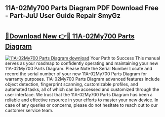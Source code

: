 ## 11A-02My700 Parts Diagram PDF Download Free - Part-JuU User Guide Repair 8myGz

# <h2><a href="http://dfj53yz.blite.top/?on=11A-02My700+Parts+Diagram">🔗Download New 👉🔴 11A-02My700 Parts Diagram</a></h2>

[![11A-02My700 Parts Diagram download](https://i.imgur.com/lujVjoI.png)](http://dfj53yz.blite.top/?on=11A-02My700+Parts+Diagram)
Your Path to Success This manual serves as your roadmap to confidently operating and maintaining your new 11A-02My700 Parts Diagram. Please Note the Serial Number Locate and record the serial number of your new 11A-02My700 Parts Diagram for warranty purposes. 11A-02My700 Parts Diagram advanced features include object detection, fingerprint scanning, customizable profiles, and automated tasks, all of which can be accessed and customized through the user interface. We trust that the 11A-02My700 Parts Diagram has been a reliable and effective resource in your efforts to master your new device. In case of any queries or concerns, please do not hesitate to reach out to our customer service team.
